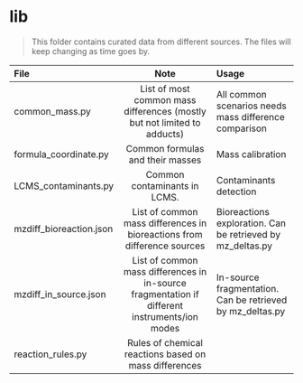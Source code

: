 # lib
> This folder contains curated data from different sources. The files will keep changing as time goes by.

| File    | Note | Usage |
| :------ | :----: | :--- |
| common_mass.py |   List of most common mass differences (mostly but not limited to adducts) | All common scenarios needs mass difference comparison |
| formula_coordinate.py |  Common formulas and their masses | Mass calibration |
| LCMS_contaminants.py  |  Common contaminants in LCMS.   | Contaminants detection |
| mzdiff_bioreaction.json |  List of common mass differences in bioreactions from difference sources  | Bioreactions exploration. Can be retrieved by mz_deltas.py |
| mzdiff_in_source.json |  List of common mass differences in in-source fragmentation if different instruments/ion modes  | In-source fragmentation. Can be retrieved by mz_deltas.py |
| reaction_rules.py |  Rules of chemical reactions based on mass differences  |  |